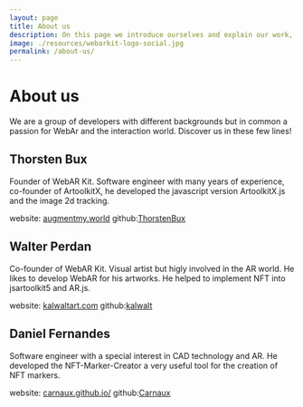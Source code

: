 ```yaml
---
layout: page
title: About us
description: On this page we introduce ourselves and explain our work, our interests and the reason why we are part of WebAR Kit.
image: ./resources/webarkit-logo-social.jpg
permalink: /about-us/
---
```

# About us
We are a group of developers with different backgrounds but in common a passion for WebAr and the interaction world. Discover us in these few lines!

<div class="box">
  <h2 class="title">Thorsten Bux</h2>
  <p class="block">Founder of WebAR Kit. Software engineer with many years of experience, co-founder of ArtoolkitX, he developed the javascript version ArtoolkitX.js and the image 2d tracking.</p>

  <p class="block">website: <a href="http://augmentmy.world/">augmentmy.world</a> github:<a href="https://github.com/ThorstenBux">ThorstenBux</a></p>
</div>

<div class="box">
  <h2 class="title">Walter Perdan</h2>
  <p class="block">Co-founder of WebAR Kit. Visual artist but higly involved in the AR world. He likes to develop WebAR for his artworks. He helped to implement NFT into jsartoolkit5 and AR.js.</p>

  <p class="block">website: <a href="https://www.kalwaltart.com">kalwaltart.com</a> github:<a href="https://github.com/kalwalt">kalwalt</a></p>
</div>

<div class="box">
  <h2 class="title">Daniel Fernandes</h2>
  <p class="block">Software engineer with a special interest in CAD technology and AR. He developed the NFT-Marker-Creator a very useful tool for the creation of NFT markers.</p>

  <p class="block">website: <a href="https://carnaux.github.io/">carnaux.github.io/</a> github:<a href="https://github.com/Carnaux">Carnaux</a></p>
</div>
